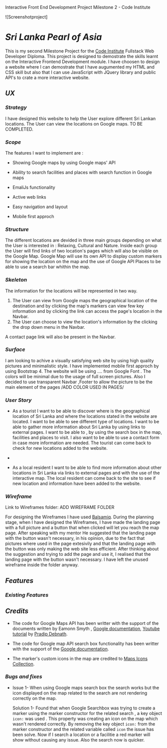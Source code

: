 Interactive Front End Development Project Milestone 2 - Code Institute

![Screenshotproject]

# **_Sri Lanka Pearl of Asia_**

This is my second Milestone Project for the [Code Institute](https://codeinstitute.net/) Fullstack Web Developer Diploma. This project is designed to demostrate the skills learnt on the Interactive Frontend Development module. I have choosen to design a website where I can demostrate that I have augumented my HTML and CSS skill but also that I can use JavaScript with JQuery library and public API's to crate a more interactive website.

## **_UX_**

### **_Strategy_**

 I have designed this website to help the User explore different Sri Lankan locations. The User can view the locations on Google maps. TO BE COMPLETED.

 ### **_Scope_**

 The features I want to implement are :
 
 * Showing Google maps by using Google maps' API 

 * Ability to search facilities and places with search function in Google maps

 * EmaliJs functionality 

 * Active web links 

 * Easy navigation and layout

 * Mobile first approch

### **_Structure_**

The different locations are devided in three main groups depending on what the User is interested in : Relaxing, Cultural and Nature. Inside each group the User will find links of two location's pages which will also be visible on the Google Map. Google Map will use its own API to display custom markers for showing the location on the map and the use of Google API Places to be able to use a search bar whithin the map.

### **_Skeleton_**

The information for the locations will be represented in two way.
1. The User can view from Google maps the geographical location of the destination and by clicking the map's markers can view few key information and by clicking the link can access the page's location in the Navbar.
2. The User can choose to view the location's information by the clicking the drop down menu in the Navbar.

A contact page link will also be present in the Navbar.

### **_Surface_**

I am looking to achive a visually satisfying web site by using high quality pictures and minimalistic style. I have implemented mobile first approch by using Bootstrap 4. The website will be using .... from Google Font .
The colors will be minimal due to the usage of full screen pictures. Also I decided to use transparent Navbar ,Footer to allow the picture to be the main element of the pages 
/ADD COLOR USED IN PAGES/


### **_User Story_**

* As a tourist I want to be able to discover where is the geographical location of Sri Lanka and where the locations stated in the website are located. I want to be able to see different type of locations. I want to be able to gather more information about Sri Lanka by using links to external pages. I want to be able to , by using the search box in the map, facilities and places to visit. I also want to be able to use a contact form in case more information are needed.
The tourist can come back to check for new locations added to the website.

* 


* As a local resident I want to be able to find more information about other locations in Sri Lanka via links to external pages and with the use of the interactive map. 
The local resident can come back to the site to see if new location and information have been added to the website.


### **_Wireframe_**

Link to Wireframes folder: ADD WIREFRAME FOLDER

For designing the Wireframes I have used [Balsamiq](https://balsamiq.com/).
During the planning stage, when I have designed the Wireframes, I have made the landing page with a full picture and a button that when clicked will let you reach the map page.
After speaking with my mentor He suggested that the landing page with the button wasn't necessary, in his opinion, due to the fact that pictures where used in the page extesivily and that the landing page with the button was only making the web site less efficient. After thinking about the suggestion and trying to add the page and use it, I realised that the landing page with the button wasn't necessary. I have left the unused wireframe inside the folder anyway.


## **_Features_**

### **_Existing Features_**


## **_Credits_**

* The code for Google Maps API has been writter with the support of the documents written by Eamonn Smyth , [Google documentation](https://developers.google.com/maps/documentation/javascript/tutorials), [Youtube tutorial](https://www.youtube.com/watch?v=Xptz0GQ2DO4) by [Pradip Debnath](https://www.youtube.com/channel/UC43N9Z8Fm0gg1Lgpw0eS9rg).

* The code for Google map API search box functionality has been writter with the support of the [Google documentation](https://developers.google.com/maps/documentation/javascript/examples/places-searchbox#maps_places_searchbox-javascript).

* The marker's custom icons in the map are credited to [Maps Icons Collection](https://mapicons.mapsmarker.com).

### **_Bugs and fixes_**

* Issue 1- When using Google maps search box the search works but the icon displayed on the map related to the search are not rendering correctly on the map.

    Solution 1- Found that when Google Searchbox was trying to create a marker using the marker constructor for the related search , a key object `icon:` was used . This property was creating an icon on the map which wasn't rendered correctly. By removing the key object `icon:` from the marker constructor and the related variable called `icon` the issue has been solve. Now if I search a location or a facilitie a red marker will show without causing any issue. Also the search now is quicker.